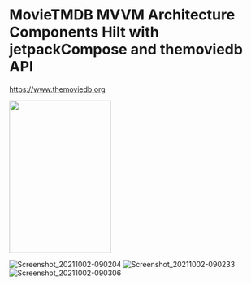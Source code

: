 # MovieTMDB MVVM Architecture Components Hilt with jetpackCompose and themoviedb API
https://www.themoviedb.org

<img src="https://user-images.githubusercontent.com/14892574/135708882-36acf344-32f3-45ba-833a-653725fb765e.png" width="200" height="300" />

![Screenshot_20211002-090204](https://user-images.githubusercontent.com/14892574/135708882-36acf344-32f3-45ba-833a-653725fb765e.png)
![Screenshot_20211002-090233](https://user-images.githubusercontent.com/14892574/135708886-9e813041-31b3-4add-857f-55e50ab63e29.png)
![Screenshot_20211002-090306](https://user-images.githubusercontent.com/14892574/135708890-b9505a8e-48dc-4da4-8967-cda910877450.png)
